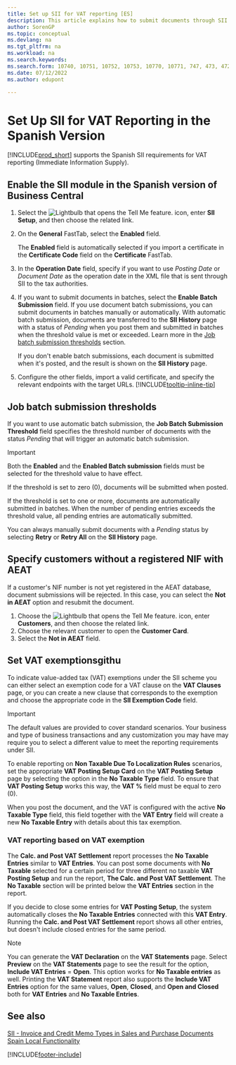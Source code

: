 ```yaml
---
title: Set up SII for VAT reporting [ES]
description: This article explains how to submit documents through SII in the Spanish version of Dynamics 365 Business Central.
author: SorenGP
ms.topic: conceptual
ms.devlang: na
ms.tgt_pltfrm: na
ms.workload: na
ms.search.keywords:
ms.search.form: 10740, 10751, 10752, 10753, 10770, 10771, 747, 473, 472
ms.date: 07/12/2022
ms.author: edupont

---
```

# Set Up SII for VAT Reporting in the Spanish Version

[!INCLUDE[prod_short](../../includes/prod_short.md)] supports the Spanish SII requirements for VAT reporting (Immediate Information Supply).  

## Enable the SII module in the Spanish version of Business Central

1. Select the ![Lightbulb that opens the Tell Me feature.](../../media/ui-search/search_small.png "Tell me what you want to do") icon, enter **SII Setup**, and then choose the related link.  
2. On the **General** FastTab, select the **Enabled** field.  

   The **Enabled** field is automatically selected if you import a certificate in the **Certificate Code** field on the **Certificate** FastTab.  

3. In the **Operation Date** field, specify if you want to use *Posting Date* or *Document Date* as the operation date in the XML file that is sent through SII to the tax authorities.  
4. If you want to submit documents in batches, select the **Enable Batch Submission** field. If you use document batch submissions, you can submit documents in batches manually or automatically. With automatic batch submission, documents are transferred to the **SII History** page with a status of *Pending* when you post them and submitted in batches when the threshold value is met or exceeded. Learn more in the [Job batch submission thresholds](#job-batch-submission-thresholds) section.

   If you don't enable batch submissions, each document is submitted when it's posted, and the result is shown on the **SII History** page.
   
5. Configure the other fields, import a valid certificate, and specify the relevant endpoints with the target URLs. [!INCLUDE[tooltip-inline-tip](../../includes/tooltip-inline-tip_md.md)]

## Job batch submission thresholds

If you want to use automatic batch submission, the **Job Batch Submission Threshold** field specifies the threshold number of documents with the status *Pending* that will trigger an automatic batch submission.

> [!IMPORTANT]
> Both the **Enabled** and the **Enabled Batch submission** fields must be selected for the threshold value to have effect.  

If the threshold is set to zero (0), documents will be submitted when posted.

If the threshold is set to one or more, documents are automatically submitted in batches. When the number of pending entries exceeds the threshold value, all pending entries are automatically submitted.  

You can always manually submit documents with a *Pending* status by selecting **Retry** or **Retry All** on the **SII History** page.

## Specify customers without a registered NIF with AEAT

If a customer's NIF number is not yet registered in the AEAT database, document submissions will be rejected. In this case, you can select the **Not in AEAT** option and resubmit the document.

1. Choose the ![Lightbulb that opens the Tell Me feature.](../../media/ui-search/search_small.png "Tell me what you want to do") icon, enter **Customers**, and then choose the related link.  
2. Choose the relevant customer to open the **Customer Card**.
3. Select the **Not in AEAT** field.

## Set VAT exemptionsgithu

To indicate value-added tax (VAT) exemptions under the SII scheme you can either select an exemption code for a VAT clause on the **VAT Clauses** page, or you can create a new clause that corresponds to the exemption and choose the appropriate code in the **SII Exemption Code** field.

>[!IMPORTANT]
>The default values are provided to cover standard scenarios. Your business and type of business transactions and any customization you may have may require you to select a different value to meet the reporting requirements under SII.

To enable reporting on **Non Taxable Due To Localization Rules** scenarios, set the appropriate **VAT Posting Setup Card** on the **VAT Posting Setup** page by selecting the option in the **No Taxable Type** field. To ensure that **VAT Posting Setup** works this way, the **VAT %** field must be equal to zero (0). 

When you post the document, and the VAT is configured with the active **No Taxable Type** field, this field together with the **VAT Entry** field will create a new **No Taxable Entry** with details about this tax exemption.  

### VAT reporting based on VAT exemption  

The **Calc. and Post VAT Settlement** report processes the **No Taxable Entries** similar to **VAT Entries**. You can post some documents with **No Taxable** selected for a certain period for three different no taxable **VAT Posting Setup** and run the report, **The Calc. and Post VAT Settlement**. The **No Taxable** section will be printed below the **VAT Entries** section in the report.  

If you decide to close some entries for **VAT Posting Setup**, the system automatically closes the **No Taxable Entries** connected with this **VAT Entry**. Running the **Calc. and Post VAT Settlement** report shows all other entries, but doesn't include closed entries for the same period.  

>[!NOTE]
> You can generate the **VAT Declaration** on the **VAT Statements** page. Select **Preview** on the **VAT Statements** page to see the result for the option, **Include VAT Entries** = **Open**. This option works for **No Taxable entries** as well. Printing the **VAT Statement** report also supports the **Include VAT Entries** option for the same values, **Open**, **Closed**, and **Open and Closed** both for **VAT Entries** and **No Taxable Entries**.

## See also

[SII - Invoice and Credit Memo Types in Sales and Purchase Documents](SII-invoice-types-sales-purchase-documents.md)  
[Spain Local Functionality](spain-local-functionality.md)  

[!INCLUDE[footer-include](../../includes/footer-banner.md)]
